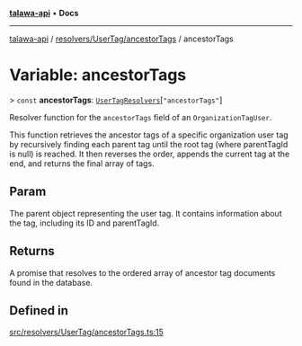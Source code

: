 [**talawa-api**](../../../../README.md) • **Docs**

***

[talawa-api](../../../../modules.md) / [resolvers/UserTag/ancestorTags](../README.md) / ancestorTags

# Variable: ancestorTags

\> `const` **ancestorTags**: [`UserTagResolvers`](../../../../types/generatedGraphQLTypes/type-aliases/UserTagResolvers.md)\[`"ancestorTags"`\]

Resolver function for the `ancestorTags` field of an `OrganizationTagUser`.

This function retrieves the ancestor tags of a specific organization user tag by recursively finding
each parent tag until the root tag (where parentTagId is null) is reached. It then reverses the order,
appends the current tag at the end, and returns the final array of tags.

## Param

The parent object representing the user tag. It contains information about the tag, including its ID and parentTagId.

## Returns

A promise that resolves to the ordered array of ancestor tag documents found in the database.

## Defined in

[src/resolvers/UserTag/ancestorTags.ts:15](https://github.com/PalisadoesFoundation/talawa-api/blob/f4877b986932181336f42a7336754de05976cd97/src/resolvers/UserTag/ancestorTags.ts#L15)
